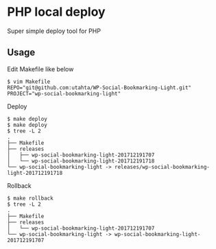 # PHP local deploy

Super simple deploy tool for PHP

## Usage

Edit Makefile like below
```
$ vim Makefile
REPO="git@github.com:utahta/WP-Social-Bookmarking-Light.git"
PROJECT="wp-social-bookmarking-light"
```

Deploy
```
$ make deploy
$ make deploy
$ tree -L 2
.
├── Makefile
├── releases
│   ├── wp-social-bookmarking-light-201712191707
│   └── wp-social-bookmarking-light-201712191718
└── wp-social-bookmarking-light -> releases/wp-social-bookmarking-light-201712191718
```

Rollback
```
$ make rollback
$ tree -L 2
.
├── Makefile
├── releases
│   └── wp-social-bookmarking-light-201712191707
└── wp-social-bookmarking-light -> wp-social-bookmarking-light-201712191707
```

